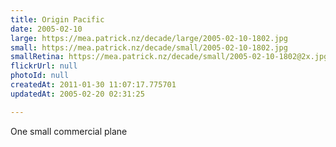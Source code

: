 ```yaml
---
title: Origin Pacific
date: 2005-02-10
large: https://mea.patrick.nz/decade/large/2005-02-10-1802.jpg
small: https://mea.patrick.nz/decade/small/2005-02-10-1802.jpg
smallRetina: https://mea.patrick.nz/decade/small/2005-02-10-1802@2x.jpg
flickrUrl: null
photoId: null
createdAt: 2011-01-30 11:07:17.775701
updatedAt: 2005-02-20 02:31:25

---
```

One small commercial plane
